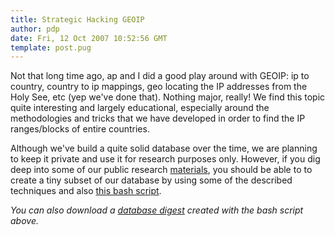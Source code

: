 ```yaml
---
title: Strategic Hacking GEOIP
author: pdp
date: Fri, 12 Oct 2007 10:52:56 GMT
template: post.pug
---
```


Not that long time ago, ap and I did a good play around with GEOIP: ip to country, country to ip mappings, geo locating the IP addresses from the Holy See, etc (yep we've done that). Nothing major, really! We find this topic quite interesting and largely educational, especially around the methodologies and tricks that we have developed in order to find the IP ranges/blocks of entire countries.

Although we've build a quite solid database over the time, we are planning to keep it private and use it for research purposes only. However, if you dig deep into some of our public research [materials](/files/2007/10/country2ip.ppt), you should be able to to create a tiny subset of our database by using some of the described techniques and also [this bash script](/files/2007/10/create-db.sh).

_You can also download a [database digest](/files/2007/10/digest-2007-10-12.zip) created with the bash script above._
